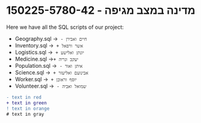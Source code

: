 # 150225-5780-42 - מדינה במצב מגיפה

Here we have all the SQL scripts of our project:

* Geography.sql           ->``` - חיים ואבירן```
* Inventory.sql           ->``` + אשר ורפאל```
* Logistics.sql           ->``` + יונתן ואלישע```
* Medicine.sql            ->``` + יעקב ונריה ```
* Population.sql          ->``` - איתן ואור```
* Science.sql             ->``` + אבינועם ואליעזר```
* Worker.sql              ->``` + יוסף וראובן```
* Volunteer.sql           ->``` - שמואל ואביה```

```diff
- text in red
+ text in green
! text in orange
# text in gray
```
